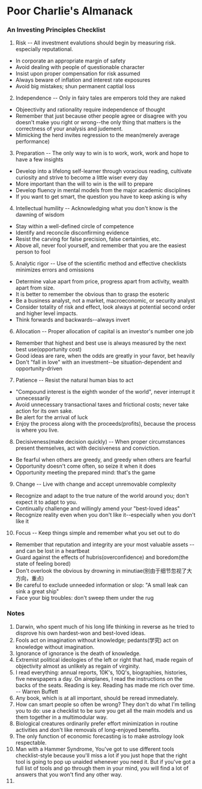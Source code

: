 # Poor Charlie's Almanack

### An Investing Principles Checklist

1. Risk -- All investment evalutions should begin by measuring risk. especially reputational.
  - In corporate an appropriate margin of safety
  - Avoid dealing with people of questionable character
  - Insist upon proper compensation for risk assumed
  - Always beware of inflation and interest rate exposures
  - Avoid big mistakes; shun permanent captial loss

2. Independence -- Only in fairy tales are emperors told they are naked
  - Objeectivity and rationality require independence of thought
  - Remember that just because other people agree or disagree with you doesn't make you right or wrong--the only thing that matters is the correctness of your analysis and judement.
  - Mimicking the herd invites regression to the mean(merely average performance)

3. Preparation -- The only way to win is to work, work, work and hope to have a few insights
  - Develop into a lifelong self-learner through voracious reading, cultivate curiosity and strive to become a little wiser every day
  - More important than the will to win is the will to prepare
  - Develop fluency in mental models from the major academic disciplines
  - If you want to get smart, the question you have to keep asking is why

4. Intellectual humility -- Acknowledging what you don't know is the dawning of wisdom 
  - Stay within a well-defined circle of competence
  - Identify and reconcile disconfirming evidence
  - Resist the carving for false precision, false certainties, etc.
  - Above all, never fool yourself, and remember that you are the easiest person to fool
 
5. Analytic rigor -- Use of the scientific method and effective checklists minimizes errors and omissions
  - Determine value apart from price, progress apart from activity, wealth apart from size.
  - It is better to remember the obvious than to grasp the esoteric
  - Be a business analyst, not a market, macroeconomic, or security analyst
  - Consider totality of risk and effect, look always at potential second order and higher level impacts.
  - Think forwards and backwards--always invert

6. Allocation -- Proper allocation of capital is an investor's number one job
  - Remember that highest and best use is always measured by the next best use(opportunity cost)
  - Good ideas are rare, when the odds are greatly in your favor, bet heavily
  - Don't "fall in love" with an investment--be situation-dependent and opportunity-driven

7. Patience -- Resist the natural human bias to act
  - "Compound interest is the eighth wonder of the world", never interrupt it unnecessarily
  - Avoid unnecessary transactional taxes and frictional costs; never take action for its own sake.
  - Be alert for the arrival of luck
  - Enjoy the process along with the proceeds(profits), because the process is where you live. 

8. Decisiveness(make decision quickly) -- When proper circumstances present themselves, act with decisiveness and conviction.
  - Be fearful when others are greedy, and greedy when others are fearful
  - Opportunity doesn't come often, so seize it when it does
  - Opportunity meeting the prepared mind: that's the game

9. Change -- Live with change and accept unremovable complexity
  - Recognize and adapt to the true nature of the world around you; don't expect it to adapt to you. 
  - Continually challenge and willingly amend your "best-loved ideas"
  - Recognize reality even when you don't like it--especially when you don't like it
 
10. Focus -- Keep things simple and remember what you set out to do
  - Remember that reputation and integrity are your most valuable assets -- and can be lost in a heartbeat
  - Guard against the effects of hubris(overconfidence) and boredom(the state of feeling bored)
  - Don't overlook the obvious by drowning in minutiae(别由于细节忽视了大方向，重点)
  - Be careful to exclude unneeded information or slop: "A small leak can sink a great ship"
  - Face your big troubles: don't sweep them under the rug



### Notes

1. Darwin, who spent much of his long life thinking in reverse as he tried to disprove his own hardest-won and best-loved ideas. 
2. Fools act on imagination without knowledge; pedants(学究) act on knowledge without imagination. 
3. Ignorance of ignorance is the death of knowledge. 
4. Extremist political ideologies of the left or right that had, made regain of objectivity almost as unlikely as regain of virginity. 
5. I read everything: annual reports, 10K's, 10Q's, biographies, histories, five newspapers a day. On aireplanes, I read the instructions on the backs of the seats. Reading is key. Reading has made me rich over time. -- Warren Buffett 
6. Any book, which is at all important, should be reread immediately. 
7. How can smart people so often be wrong? They don't do what I'm telling you to do: use a checklist to be sure you get all the main models and us them together in a multimodular way. 
8. Biological creatures ordinarily prefer effort minimization in routine activities and don't like removals of long-enjoyed benefits. 
9. The only function of economic forecasting is to make astrology look respectable. 
10. Man with a Hammer Syndrome, You've got to use different tools checklist-style because you'll miss a lot if you just hope that the right tool is going to pop up unaided whenever you need it. But if you've got a full list of tools and go through them in your mind, you will find a lot of answers that you won't find any other way.
11. 

